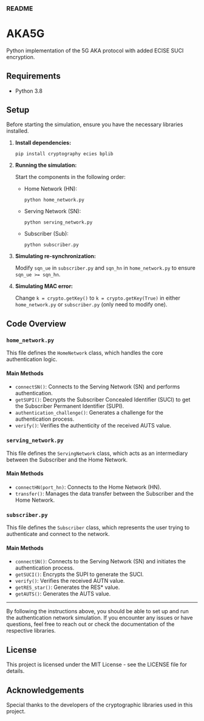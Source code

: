 ### README

# AKA5G
Python implementation of the 5G AKA protocol with added ECISE SUCI encryption.

## Requirements

- Python 3.8

## Setup

Before starting the simulation, ensure you have the necessary libraries installed.

1. **Install dependencies:**

   ```shell
   pip install cryptography ecies bplib
   ```

2. **Running the simulation:**

   Start the components in the following order:

   - Home Network (HN):

     ```shell
     python home_network.py
     ```

   - Serving Network (SN):

     ```shell
     python serving_network.py
     ```

   - Subscriber (Sub):

     ```shell
     python subscriber.py
     ```

3. **Simulating re-synchronization:**

   Modify `sqn_ue` in `subscriber.py` and `sqn_hn` in `home_network.py` to ensure `sqn_ue >= sqn_hn`.

4. **Simulating MAC error:**

   Change `k = crypto.getKey()` to `k = crypto.getKey(True)` in either `home_network.py` or `subscriber.py` (only need to modify one).

## Code Overview

### `home_network.py`

This file defines the `HomeNetwork` class, which handles the core authentication logic.

#### Main Methods

- `connectSN()`: Connects to the Serving Network (SN) and performs authentication.
- `getSUPI()`: Decrypts the Subscriber Concealed Identifier (SUCI) to get the Subscriber Permanent Identifier (SUPI).
- `authentication_challenge()`: Generates a challenge for the authentication process.
- `verify()`: Verifies the authenticity of the received AUTS value.

### `serving_network.py`

This file defines the `ServingNetwork` class, which acts as an intermediary between the Subscriber and the Home Network.

#### Main Methods

- `connectHN(port_hn)`: Connects to the Home Network (HN).
- `transfer()`: Manages the data transfer between the Subscriber and the Home Network.

### `subscriber.py`

This file defines the `Subscriber` class, which represents the user trying to authenticate and connect to the network.

#### Main Methods

- `connectSN()`: Connects to the Serving Network (SN) and initiates the authentication process.
- `getSUCI()`: Encrypts the SUPI to generate the SUCI.
- `verify()`: Verifies the received AUTN value.
- `getRES_star()`: Generates the RES* value.
- `getAUTS()`: Generates the AUTS value.

---

By following the instructions above, you should be able to set up and run the authentication network simulation. If you encounter any issues or have questions, feel free to reach out or check the documentation of the respective libraries.

## License

This project is licensed under the MIT License - see the LICENSE file for details.

## Acknowledgements

Special thanks to the developers of the cryptographic libraries used in this project.